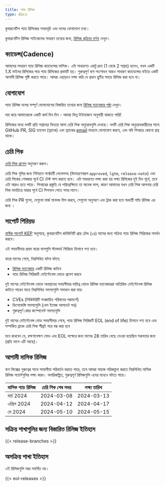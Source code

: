 ```yaml
---
title: প্যাচ রিলিজ
type: docs
---
```


কুবারনেটিস প্যাচ রিলিজের সময়সূচি এবং দলের যোগাযোগ তথ্য।

কুবারনেটিস রিলিজ সাইকেলের সাধারণ তথ্যের জন্য, 
[রিলিজ প্রক্রিয়া বর্ণনা][release process description] দেখুন।

## ক্যাডেন্স(Cadence)

আমাদের সাধারণ প্যাচ রিলিজ ক্যাডেন্সের মাসিক। এটা
সাধারণত একটু দ্রুত (1 থেকে 2 সপ্তাহ) হলেও, যখন একটি 1.X মাইনর 
রিলিজের পরে প্যাচ রিলিজের প্রথমটি হয়। গুরুত্বপূর্ণ বাগ সংশোধন আরও
সাধারণ ক্যাডেন্সের বাইরে একটি আগামী রিলিজ সৃষ্টি করতে পারে। আমরা 
এছাড়াও লক্ষ্য করি যে প্রধান ছুটির সময়ে রিলিজ করা হবে না।

## যোগাযোগ

প্যাচ রিলিজ দলের সম্পূর্ণ যোগাযোগের বিস্তারিত তথ্যের জন্য [রিলিজ ম্যানেজার পৃষ্ঠা][release-managers] দেখুন।

দয়া করে আমাদেরকে একটি কার্য দিন দিন - আমরা ভিন্ন টাইমজোন অনুযায়ী থাকতে পারি!

রিলিজের মধ্যে দলটি প্রতি সপ্তাহের ভিতরে আসা চেরি পিক অনুরোধগুলি দেখছে।
দলটি চেরি পিক অনুরোধকারীদের সাথে GitHub PR, SIG চ্যানেল (স্ল্যাকে)
এবং স্ল্যাকের  [email](mailto:release-managers-private@kubernetes.io)
মাধ্যমে যোগাযোগ করবে, এবং যদি পিআরে কোনো
প্রশ্ন থাকে।

## চেরি পিক

[চেরি পিক প্রসেস][cherry-picks] অনুসরণ করুন।

চেরি পিক গুলির জন্য গিটহাবে পার্শ্ববর্তী লেবেলসহ (উদাহরণস্বরূপ
`approved`, `lgtm`, `release-note`) এবং চেরি পিকের শেষকার পূর্বে CI টেস্ট পাস করতে হবে।
এটা সাধারণত লক্ষ্য করা হয় লক্ষ্য রিলিজের দুই দিন পূর্বে, তবে এটা আরও হতে পারে। 
পিআরের প্রস্তুতি যে পরিপ্রেক্ষিতে তা অনেক ভাল, কারণ আমাদের যখন 
চেরি পিক আপনার চেরি পিক মানচিত্রে মারার পূর্বে CI সিগনাল পেতে 
সময় লাগে।

চেরি পিক PR গুলো, যেগুলো মার্জ মানদন্ড মিস করবে, সেগুলো অনুসরণ এবং ট্রাক করা হবে
পরবর্তী প্যাঁচ রিলিজ এর জন্য ।

## সাপোর্ট পিরিয়ড

[বার্ষিক সাপোর্ট KEP][yearly-support] অনুসারে, কুবারনেটিস কমিউনিটি
প্রায় চৌদ্দ (১৪) মাসের জন্য সক্রিয় প্যাচ রিলিজ সিরিজের
সমর্থন করবে।

এই সময়সীমার প্রথম বারো মাসগুলি স্ট্যান্ডার্ড পিরিয়ড হিসাবে
গণ্য হবে।

বারো মাসের শেষে, নিম্নলিখিত ঘটনা ঘটবে:

- [রিলিজ ম্যানেজার][release-managers] একটি রিলিজ কাটবে
- প্যাচ রিলিজ সিরিজটি মেইন্টেনেন্স মোডে প্রবেশ করবে

দুই মাসের মেইন্টেনেন্স মোডে অবস্থানের সময়সীমার দায়িত্ব মোডে রিলিজ
ম্যানেজাররা অতিরিক্ত মেইন্টেনেন্স রিলিজ কাটতে পারেন যাতে নিম্নলিখিত সমস্যাগুলি সমাধান করা যায়:

- CVEs (সিকিউরিটি সংজ্ঞায়িত পরিষদের পরামর্শে)
- ডিপেন্ডেন্সি সমস্যাগুলি (বেস ইমেজ আপডেট সহ)
- গুরুত্বপূর্ণ কোর কম্পোনেন্ট সমস্যাগুলি

দুই মাসের মেইন্টেনেন্স মোড সময়সীমার শেষে, প্যাচ রিলিজ সিরিজটি EOL (end of life)
হিসাবে গণ্য হবে এবং সম্পর্কিত ব্রাঞ্চে চেরি পিক 
শীঘ্রই পরে বন্ধ করা হবে 

মনে রাখবেন যে, রক্ষণাবেক্ষণ মোড এবং EOL লক্ষ্যের জন্য মাসের 28 তারিখ বেছে নেওয়া হয়েছিল
সরলতার জন্য (প্রতি মাসে এটি আছে)।

## আগামী মাসিক রিলিজ

বাগ ফিক্সের গুরুত্বের সাথে সময়সীমা পরিবর্তন করতে পারে, তবে আমরা সহজে পরিকল্পনা করতে
নিম্নলিখিত মাসিক রিলিজ পয়েন্টগুলির লক্ষ্য করব। অপরিকল্পিত, 
গুরুত্বপূর্ণ রিলিজগুলি এদের মধ্যেও ঘটতে পারে।

| মাসিক প্যাচ রিলিজ        | চেরি পিক শেষ সময়      | লক্ষ্য তারিখ |
| --------------------- | -------------------- | ----------- |
| মার্চ 2024              | 2024-03-08           | 2024-03-13  |
| এপ্রিল 2024            | 2024-04-12           | 2024-04-17  |
| মে 2024               | 2024-05-10           | 2024-05-15  |

## সক্রিয় শাখাগুলির জন্য বিস্তারিত রিলিজ ইতিহাস

{{< release-branches >}}

## অসক্রিয় শাখা ইতিহাস

এই রিলিজগুলি আর সমর্থিত নয়।

{{< eol-releases >}}

[cherry-picks]: https://github.com/kubernetes/community/blob/master/contributors/devel/sig-release/cherry-picks.md
[release-managers]: /bn/releases/release-managers
[release process description]: /bn/releases/release
[yearly-support]: https://git.k8s.io/enhancements/keps/sig-release/1498-kubernetes-yearly-support-period/README.md
